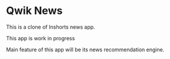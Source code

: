 # Qwik News

This is a clone of Inshorts news app.

This app is work in progress

Main feature of this app will be its news recommendation engine.
